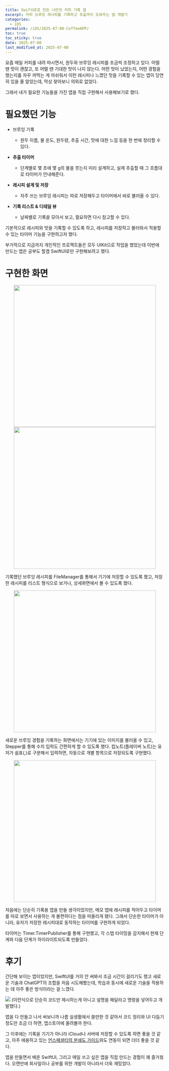 ```yaml
---
title: SwiftUI로 만든 나만의 커피 기록 앱
excerpt: 커피 브루잉 레시피를 기록하고 추출까지 도와주는 앱 개발기
categories:
  - iOS
permalink: /iOS/2025-07-08-CoffeeAPP/
toc: true
toc_sticky: true
date: 2025-07-08
last_modified_at: 2025-07-08
---
```

요즘 매일 커피를 내려 마시면서, 원두와 브루잉 레시피를 조금씩 조정하고 있다. 어떨 땐 맛이 괜찮고, 또 어떨 땐 기대한 맛이 나지 않는다. 어떤 맛이 났었는지, 어떤 경험을 했는지를 자꾸 까먹는 게 아쉬워서 이런 레시피나 느꼈던 맛을 기록할 수 있는 앱이 당연히 있을 줄 알았는데, 막상 찾아보니 의외로 없었다.

그래서 내가 필요한 기능들을 가진 앱을 직접 구현해서 사용해보기로 했다.

# 필요했던 기능

- 브루잉 기록
	- 원두 이름, 물 온도, 원두량, 추출 시간, 맛에 대한 느낌 등을 한 번에 정리할 수 있다.

- **추출 타이머**
	- 단계별로 몇 초에 몇 g의 물을 붓는지 미리 설계하고, 실제 추출할 때 그 흐름대로 타이머가 안내해준다.

- **레시피 설계 및 저장**
	- 자주 쓰는 브루잉 레시피는 따로 저장해두고 타이머에서 바로 불러올 수 있다.

- **기록 리스트 & 디테일 뷰**
	- 날짜별로 기록을 모아서 보고, 필요하면 다시 참고할 수 있다.    

기본적으로 레시피와 맛을 기록할 수 있도록 하고, 레시피를 저장하고 불러와서 적용할 수 있는 타이머 기능을 구현하고자 했다.

부가적으로 지금까지 개인적인 프로젝트들은 모두 UIKit으로 작업을 했었는데 이번에 만드는 앱은 공부도 할겸 SwiftUI로만 구현해보려고 했다.

# 구현한 화면
<p align="center">
<img src="https://i.imgur.com/MX7rNZm.png" width="450">
<img src="https://i.imgur.com/WlMWSTl.png" width="450">
</p>
기록했던 브루잉 레시피를 FileManager를 통해서 기기에 저장할 수 있도록 했고, 저장한 레시피를 리스트 형식으로 보거나, 상세화면에서 볼 수 있도록 했다.

<p align="center">
	<img src="https://i.imgur.com/UY8DyC1.png" width="450">
</p>
새로운 브루잉 경험을 기록하는 화면에서는
기기에 있는 이미지를 불러올 수 있고, Stepper를 통해 수치 입력도 간편하게 할 수 있도록 했다.
컵노트(플레이버 노트)는 유저가 쉼표(,)로 구분해서 입력하면, 자동으로 개별 항목으로 저장되도록 구현했다.

<p align="center">
	<img src="https://i.imgur.com/NRaEVJx.png" width="450">
</p>

처음에는 단순히 기록용 앱을 만들 생각이었지만,
메모 앱에 레시피를 적어두고 타이머를 따로 보면서 사용하는 게 불편하다는 점을 떠올리게 됐다.
그래서 단순한 타이머가 아니라, 유저가 저장한 레시피대로 동작하는 타이머를 구현하게 되었다.

타이머는 Timer.TimerPublisher를 통해 구현했고,
각 스텝 타이밍을 감지해서 현재 단계와 다음 단계가 하이라이트되도록 만들었다.

# 후기
간단해 보이는 앱이었지만, SwiftUI를 거의 안 써봐서 조금 시간이 걸리기도 했고 
새로운 기술과 ChatGPT의 조합을 처음 시도해봤는데, 학습과 동시에 새로운 기술을 적용하는 데 아주 좋은 방식이라는 걸 느꼈다.

![](https://i.imgur.com/e5kxqHV.png)
(이런식으로 단순히 코드만 제시하는게 아니고 설명을 해달라고 명령을 넣어두고 개발했다.)

앱을 다 만들고 나서 써보니까 나름 실생활에서 쓸만한 것 같아서
코드 정리와 UI 다듬기 정도만 조금 더 하면, 앱스토어에 올려볼까 한다.

그 이후에는 기록을 기기가 아니라 iCloud나 서버에 저장할 수 있도록 하면 좋을 것 같고,
아주 애용하고 있는 [언스페셜티의 분쇄도 가이드](https://community.unspecialty.com/compass/grinder)와도 연동이 되면 더더 좋을 것 같다.

앱을 만들면서 배운 SwiftUI, 그리고 매일 쓰고 싶은 앱을 직접 만드는 경험이 꽤 즐거웠다.
오랜만에 회사일이나 공부를 위한 개발이 아니라서 더욱 재밌었다.